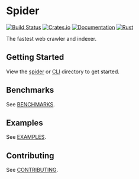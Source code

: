 # Spider

[![Build Status](https://github.com/madeindjs/spider/actions/workflows/rust.yml/badge.svg)](https://github.com/madeindjs/spider/actions)
[![Crates.io](https://img.shields.io/crates/v/spider.svg)](https://crates.io/crates/spider)
[![Documentation](https://docs.rs/spider/badge.svg)](https://docs.rs/spider)
[![Rust](https://img.shields.io/badge/rust-1.56.1%2B-blue.svg?maxAge=3600)](https://github.com/madeindjs/spider)

The fastest web crawler and indexer.

## Getting Started

View the [spider](./spider/README.md) or [CLI](./spider_cli/README.md) directory to get started.

## Benchmarks

See [BENCHMARKS](./benches/BENCHMARKS.md).

## Examples

See [EXAMPLES](./examples/).

## Contributing

See [CONTRIBUTING](CONTRIBUTING.md).
